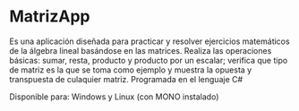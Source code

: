 # MatrizApp
Es una aplicación diseñada para practicar y resolver ejercicios matemáticos de la álgebra lineal basándose en las matrices.
Realiza las operaciones básicas: sumar, resta, producto y producto por un escalar; verifica que tipo de matriz es la que se toma como ejemplo y muestra la opuesta y transpuesta de culaquier matriz.
Programada en el lenguaje C#

Disponible para: Windows y Linux (con MONO instalado)
